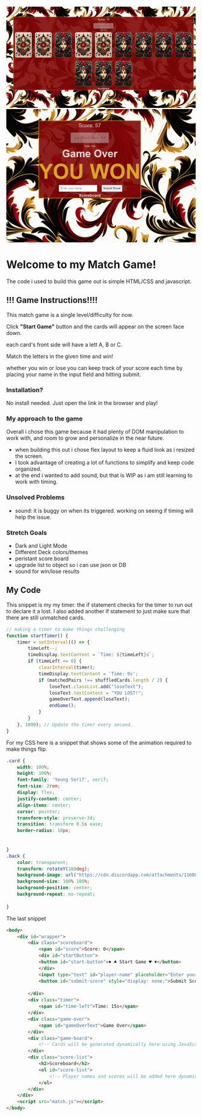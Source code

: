 ![matching the cards](image-1.png)
![win results](image.png)

# Welcome to my Match Game!
The code i used to build this game out is simple HTML/CSS and javascript. 

## !!! Game Instructions!!!!
This match game is a single level/difficulty for now. 

Click **"Start Game"** button and the cards will appear on the screen face down.

each card's front side will have a lett A, B or C. 

Match the letters in the given time and win!

whether you win or lose you can keep track of your score each time by placing your name in the input field and hitting submit. 

### Installation?
No install needed. Just open the link in the browser and play!

### My approach to the game
Overall i chose this game because it had plenty of DOM manipulation to work with, and room to grow and personalize in the near future.

- when building this out i chose flex layout to keep a fluid look as i resized the screen.
- I took advantage of creating a lot of functions to simplify and keep code organized.
- at the end i wanted to add sound, but that is WIP as i am still learning to work with timing.

### Unsolved Problems
- sound: it is buggy on when its triggered. working on seeing if timing will help the issue.

### Stretch Goals
- Dark and Light Mode
- Different Deck colors/themes
- peristant score board
- upgrade list to object so i can use json or DB
- sound for win/lose results


 ## My Code
This snippet is my my timer. the if statement checks for the timer to run out to declare it a lost. I also added another if statement to just make sure that there are still unmatched cards. 

```javascript
// making a timer to make things challenging
function startTimer() {
    timer = setInterval(() => {
        timeLeft--;
        timeDisplay.textContent = `Time: ${timeLeft}s`;
        if (timeLeft <= 0) {
            clearInterval(timer);
            timeDisplay.textContent = 'Time: 0s';
            if (matchedPairs !== shuffledCards.length / 2) {
                loseText.classList.add("loseText");
                loseText.textContent = "YOU LOST!";
                gameOverText.append(loseText);
                endGame();
            }
        }
    }, 1000); // Update the timer every second.
}
```

For my CSS here is a snippet that shows some of the animation required to make things flip. 

```CSS
.card {
    width: 100%;
    height: 100%;
    font-family: 'Young Serif', serif;
    font-size: 2rem;
    display: flex;
    justify-content: center;
    align-items: center;
    cursor: pointer;
    transform-style: preserve-3d;
    transition: transform 0.5s ease;
    border-radius: 10px;


}
.back {
    color: transparent;
    transform: rotateY(180deg);
    background-image: url("https://cdn.discordapp.com/attachments/1160026509638111263/1160131536901914665/cardPNG.png?ex=65338bb0&is=652116b0&hm=7c9ce9caccedd2bfb4c6d1f4da5e132599861eceee91b03fa4363fcde2ee5c73&");
    background-size: 100% 100%;
    background-position: center;
    background-repeat: no-repeat;

}
```

The last snippet 

```HTML
<body>
    <div id="wrapper">
        <div class="scoreboard">
            <span id="score">Score: 0</span>
            <div id="startButton">
            <button id="start-button">♠️ ♣️ Start Game ♥️ ♦️</button>
            </div>
            <input type="text" id="player-name" placeholder="Enter your name" style="display: none;">
            <button id="submit-score" style="display: none;">Submit Score</button>

        </div>
        <div class="timer">
            <span id="time-left">Time: 15s</span>
        </div>
        <div class="game-over">
            <span id="gameOverText">Game Over</span>
        </div>
        <div class="game-board">
            <!-- Cards will be generated dynamically here using JavaScript -->
        </div>
        <div class="score-list">
            <h2>Scoreboard</h2>
            <ol id="score-list">
                <!-- Player names and scores will be added here dynamically -->
            </ol>
        </div>
    </div>
    <script src="match.js"></script>
</body>
```

